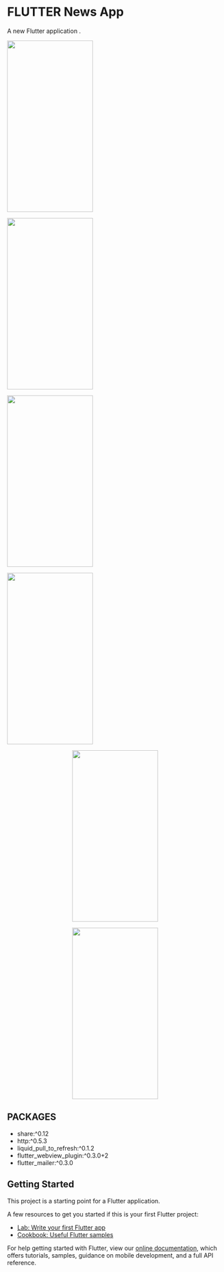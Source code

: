 # FLUTTER News App


A new Flutter application . 


<p >
 <img   width="200" height="400" src="https://cdn.pbrd.co/images/HWtrEeO.png">
 </p>
 <p >
 <img   width="200" height="400" src="https://cdn.pbrd.co/images/HWttFp2.png">
 </p>
 <p  >
 <img   width="200" height="400" src="https://cdn.pbrd.co/images/HWtvMnb.png">
  </p>
 <p  >
 <img   width="200" height="400" src="https://cdn.pbrd.co/images/HWtwsPf.png">
  </p>
 <p align="center">
 <img     width="200" height="400" src="https://cdn.pbrd.co/images/HWtwEqH.png">
  </p>
 <p align="center">
 <img   width="200" height="400" src="https://cdn.pbrd.co/images/HWtwPTb.png">

 </p>
 

##  PACKAGES  

- share:^0.12
- http:^0.5.3
- liquid_pull_to_refresh:^0.1.2
- flutter_webview_plugin:^0.3.0+2
- flutter_mailer:^0.3.0




 
  


 
 



 
## Getting Started

This project is a starting point for a Flutter application.

A few resources to get you started if this is your first Flutter project:

- [Lab: Write your first Flutter app](https://flutter.io/docs/get-started/codelab)
- [Cookbook: Useful Flutter samples](https://flutter.io/docs/cookbook)

For help getting started with Flutter, view our 
[online documentation](https://flutter.io/docs), which offers tutorials, 
samples, guidance on mobile development, and a full API reference.
